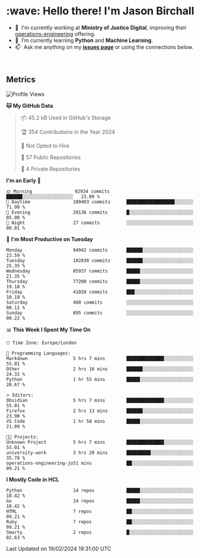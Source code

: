 <h1 align="left" id="jason-title">:wave: Hello there! I'm Jason Birchall</h1>

- :office: &nbsp;I'm currently working at **Ministry of Justice Digital**, improving their [operations-engineering](https://github.com/ministryofjustice/operations-engineering) offering.
- :seedling: &nbsp;I’m currently learning **Python** and **Machine Learning**.
- :mailbox: &nbsp;Ask me anything on my **[issues page]** or using the connections below.


<br>


<h2>Metrics</h2>

<!--START_SECTION:waka-->
![Profile Views](http://img.shields.io/badge/Profile%20Views-0-blue)

**🐱 My GitHub Data** 

> 📦 45.2 kB Used in GitHub's Storage 
 > 
> 🏆 354 Contributions in the Year 2024
 > 
> 🚫 Not Opted to Hire
 > 
> 📜 57 Public Repositories 
 > 
> 🔑 4 Private Repositories 
 > 
**I'm an Early 🐤** 

```text
🌞 Morning                92934 commits       ██████░░░░░░░░░░░░░░░░░░░   23.09 % 
🌆 Daytime                289403 commits      ██████████████████░░░░░░░   71.90 % 
🌃 Evening                20136 commits       █░░░░░░░░░░░░░░░░░░░░░░░░   05.00 % 
🌙 Night                  27 commits          ░░░░░░░░░░░░░░░░░░░░░░░░░   00.01 % 
```
📅 **I'm Most Productive on Tuesday** 

```text
Monday                   94942 commits       ██████░░░░░░░░░░░░░░░░░░░   23.59 % 
Tuesday                  102038 commits      ██████░░░░░░░░░░░░░░░░░░░   25.35 % 
Wednesday                85937 commits       █████░░░░░░░░░░░░░░░░░░░░   21.35 % 
Thursday                 77200 commits       █████░░░░░░░░░░░░░░░░░░░░   19.18 % 
Friday                   41028 commits       ███░░░░░░░░░░░░░░░░░░░░░░   10.19 % 
Saturday                 460 commits         ░░░░░░░░░░░░░░░░░░░░░░░░░   00.11 % 
Sunday                   895 commits         ░░░░░░░░░░░░░░░░░░░░░░░░░   00.22 % 
```


📊 **This Week I Spent My Time On** 

```text
🕑︎ Time Zone: Europe/London

💬 Programming Languages: 
Markdown                 5 hrs 7 mins        ██████████████░░░░░░░░░░░   55.01 % 
Other                    2 hrs 16 mins       ██████░░░░░░░░░░░░░░░░░░░   24.32 % 
Python                   1 hr 55 mins        █████░░░░░░░░░░░░░░░░░░░░   20.67 % 

🔥 Editors: 
Obsidian                 5 hrs 7 mins        ██████████████░░░░░░░░░░░   55.01 % 
Firefox                  2 hrs 13 mins       ██████░░░░░░░░░░░░░░░░░░░   23.90 % 
VS Code                  1 hr 58 mins        █████░░░░░░░░░░░░░░░░░░░░   21.09 % 

🐱‍💻 Projects: 
Unknown Project          5 hrs 7 mins        ██████████████░░░░░░░░░░░   55.01 % 
university-work          3 hrs 20 mins       █████████░░░░░░░░░░░░░░░░   35.78 % 
operations-engineering-jo51 mins             ██░░░░░░░░░░░░░░░░░░░░░░░   09.21 % 
```

**I Mostly Code in HCL** 

```text
Python                   14 repos            █████░░░░░░░░░░░░░░░░░░░░   18.42 % 
Go                       14 repos            █████░░░░░░░░░░░░░░░░░░░░   18.42 % 
HTML                     7 repos             ██░░░░░░░░░░░░░░░░░░░░░░░   09.21 % 
Ruby                     7 repos             ██░░░░░░░░░░░░░░░░░░░░░░░   09.21 % 
Smarty                   2 repos             █░░░░░░░░░░░░░░░░░░░░░░░░   02.63 % 
```




 Last Updated on 19/02/2024 19:31:00 UTC
<!--END_SECTION:waka-->

<!-- links -->

[issues page]: https://github.com/jasonBirchall/jasonBirchall/issues "jasonBirchall/issues"
